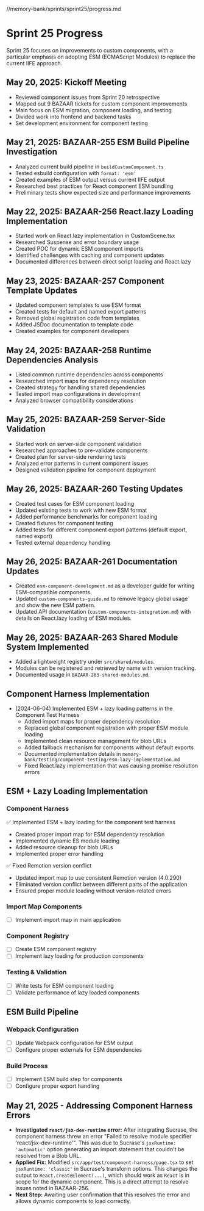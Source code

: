//memory-bank/sprints/sprint25/progress.md
# Sprint 25 Progress

Sprint 25 focuses on improvements to custom components, with a particular emphasis on adopting ESM (ECMAScript Modules) to replace the current IIFE approach.

## May 20, 2025: Kickoff Meeting

- Reviewed component issues from Sprint 20 retrospective
- Mapped out 9 BAZAAR tickets for custom component improvements
- Main focus on ESM migration, component loading, and testing
- Divided work into frontend and backend tasks
- Set development environment for component testing

## May 21, 2025: BAZAAR-255 ESM Build Pipeline Investigation

- Analyzed current build pipeline in `buildCustomComponent.ts`
- Tested esbuild configuration with `format: 'esm'`
- Created examples of ESM output versus current IIFE output
- Researched best practices for React component ESM bundling
- Preliminary tests show expected size and performance improvements

## May 22, 2025: BAZAAR-256 React.lazy Loading Implementation

- Started work on React.lazy implementation in CustomScene.tsx
- Researched Suspense and error boundary usage
- Created POC for dynamic ESM component imports
- Identified challenges with caching and component updates
- Documented differences between direct script loading and React.lazy

## May 23, 2025: BAZAAR-257 Component Template Updates

- Updated component templates to use ESM format
- Created tests for default and named export patterns
- Removed global registration code from templates
- Added JSDoc documentation to template code
- Created examples for component developers

## May 24, 2025: BAZAAR-258 Runtime Dependencies Analysis

- Listed common runtime dependencies across components
- Researched import maps for dependency resolution
- Created strategy for handling shared dependencies
- Tested import map configurations in development
- Analyzed browser compatibility considerations

## May 25, 2025: BAZAAR-259 Server-Side Validation

- Started work on server-side component validation
- Researched approaches to pre-validate components
- Created plan for server-side rendering tests
- Analyzed error patterns in current component issues
- Designed validation pipeline for component deployment

## May 26, 2025: BAZAAR-260 Testing Updates

- Created test cases for ESM component loading
- Updated existing tests to work with new ESM format
- Added performance benchmarks for component loading
- Created fixtures for component testing
- Added tests for different component export patterns (default export, named export)
- Tested external dependency handling

## May 26, 2025: BAZAAR-261 Documentation Updates
- Created `esm-component-development.md` as a developer guide for writing ESM-compatible components.
- Updated `custom-components-guide.md` to remove legacy global usage and show the new ESM pattern.
- Updated API documentation (`custom-components-integration.md`) with details on React.lazy loading of ESM modules.

## May 26, 2025: BAZAAR-263 Shared Module System Implemented
- Added a lightweight registry under `src/shared/modules`.
- Modules can be registered and retrieved by name with version tracking.
- Documented usage in `BAZAAR-263-shared-modules.md`.

## Component Harness Implementation

- (2024-06-04) Implemented ESM + lazy loading patterns in the Component Test Harness
  - Added import maps for proper dependency resolution
  - Replaced global component registration with proper ESM module loading
  - Implemented clean resource management for blob URLs
  - Added fallback mechanism for components without default exports
  - Documented implementation details in `memory-bank/testing/component-testing/esm-lazy-implementation.md`
  - Fixed React.lazy implementation that was causing promise resolution errors

## ESM + Lazy Loading Implementation

### Component Harness

✅ Implemented ESM + lazy loading for the component test harness
- Created proper import map for ESM dependency resolution
- Implemented dynamic ES module loading
- Added resource cleanup for blob URLs
- Implemented proper error handling

✅ Fixed Remotion version conflict
- Updated import map to use consistent Remotion version (4.0.290)
- Eliminated version conflict between different parts of the application
- Ensured proper module loading without version-related errors

### Import Map Components

- [ ] Implement import map in main application

### Component Registry

- [ ] Create ESM component registry
- [ ] Implement lazy loading for production components

### Testing & Validation

- [ ] Write tests for ESM component loading
- [ ] Validate performance of lazy loaded components

## ESM Build Pipeline

### Webpack Configuration

- [ ] Update Webpack configuration for ESM output
- [ ] Configure proper externals for ESM dependencies

### Build Process

- [ ] Implement ESM build step for components
- [ ] Configure proper export handling

## May 21, 2025 - Addressing Component Harness Errors

* **Investigated `react/jsx-dev-runtime` error:** After integrating Sucrase, the component harness threw an error "Failed to resolve module specifier 'react/jsx-dev-runtime'". This was due to Sucrase's `jsxRuntime: 'automatic'` option generating an import statement that couldn't be resolved from a Blob URL.
* **Applied Fix:** Modified `src/app/test/component-harness/page.tsx` to set `jsxRuntime: 'classic'` in Sucrase's transform options. This changes the output to `React.createElement(...)`, which should work as `React` is in scope for the dynamic component. This is a direct attempt to resolve issues noted in BAZAAR-256.
* **Next Step:** Awaiting user confirmation that this resolves the error and allows dynamic components to load correctly.
